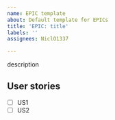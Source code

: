 ```yaml
---
name: EPIC template
about: Default template for EPICs
title: 'EPIC: title'
labels: ''
assignees: NiclO1337

---
```


description

## User stories

- [ ] US1
- [ ] US2

